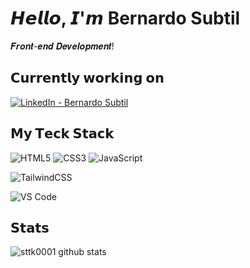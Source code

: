 # 𝙃𝙚𝙡𝙡𝙤, 𝙄'𝙢 Bernardo Subtil

𝑭𝒓𝒐𝒏𝒕-𝒆𝒏𝒅 𝑫𝒆𝒗𝒆𝒍𝒐𝒑𝒎𝒆𝒏𝒕!

## 𝗖𝘂𝗿𝗿𝗲𝗻𝘁𝗹𝘆 𝘄𝗼𝗿𝗸𝗶𝗻𝗴 𝗼𝗻

[![LinkedIn - Bernardo Subtil](https://svg.bookmark.style/api?url=https://www.linkedin.com/in/bernardo-zuchetto-subtil-b4518434b/&mode=dark&style=horizontal)](https://www.linkedin.com/in/bernardo-zuchetto-subtil-b4518434b/)




## 𝗠𝘆 𝗧𝗲𝗰𝗸 𝗦𝘁𝗮𝗰𝗸

![HTML5](https://img.shields.io/badge/-HTML5-%23E44D27?style=flat-square&logo=html5&logoColor=ffffff)
![CSS3](https://img.shields.io/badge/-CSS3-%231572B6?style=flat-square&logo=css3)
![JavaScript](https://img.shields.io/badge/-JavaScript-%23F7DF1C?style=flat-square&logo=javascript&logoColor=000000&labelColor=%23F7DF1C&color=%23FFCE5A)

![TailwindCSS](https://img.shields.io/badge/-TailwindCSS-%231a202c?style=flat-square&logo=tailwind-css)

![VS Code](https://img.shields.io/badge/-VSCode-%23007ACC?style=flat-square&logo=visual-studio-code)


## 𝗦𝘁𝗮𝘁𝘀

![sttk0001 github stats](https://github-readme-stats.vercel.app/api?username=sttk0001&show_icons=true&theme=dracula)

